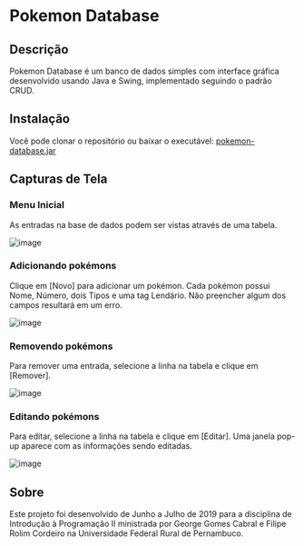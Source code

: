 # Pokemon Database

## Descrição
Pokemon Database é um banco de dados simples com interface gráfica desenvolvido usando Java e Swing, implementado seguindo o padrão CRUD.

## Instalação
Você pode clonar o repositório ou baixar o executável: [pokemon-database.jar](https://drive.google.com/file/d/1cPdQ6H-geOdz6YsBkRg2YIm3nXj3v4Io/view?usp=share_link)

## Capturas de Tela

### Menu Inicial
As entradas na base de dados podem ser vistas através de uma tabela.

![image](https://user-images.githubusercontent.com/44070986/233491514-cc07772e-2481-4359-8d92-11f6501c6489.png)

### Adicionando pokémons
Clique em [Novo] para adicionar um pokémon. Cada pokémon possui Nome, Número, dois Tipos e uma tag Lendário. Não preencher algum dos campos resultará em um erro.

![image](https://user-images.githubusercontent.com/44070986/233492122-1110d348-b4f9-48a2-89d6-79152529a314.png)

### Removendo pokémons
Para remover uma entrada, selecione a linha na tabela e clique em [Remover].

![image](https://user-images.githubusercontent.com/44070986/233492951-5574f87c-ac6f-4fc2-9a72-505d95d376b2.png)

### Editando pokémons
Para editar, selecione a linha na tabela e clique em [Editar]. Uma janela pop-up aparece com as informações sendo editadas.

![image](https://user-images.githubusercontent.com/44070986/233493148-391be632-43ad-48b5-900f-e96e1b184c35.png)

## Sobre
Este projeto foi desenvolvido de Junho a Julho de 2019 para a disciplina de Introdução à Programação II ministrada por George Gomes Cabral e Filipe Rolim Cordeiro na Universidade Federal Rural de Pernambuco.
